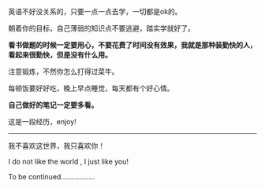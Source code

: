 英语不好没关系的，只要一点一点去学，一切都是ok的。

朝着你的目标，自己薄弱的知识点不要逃避，踏实学就好了。

**看书做题的时候一定要用心，不要花费了时间没有效果，我就是那种装勤快的人，看起来很勤快，但是没有什么用。**

注意锻炼，不然你怎么打得过菜牛。

每顿饭要好好吃，晚上早点睡觉，每天都有个好心情。

**自己做好的笔记一定要多看。**

这是一段经历，enjoy!

---

我不喜欢这世界，我只喜欢你！

I do not like the world , I just like you!

To be continued.................

